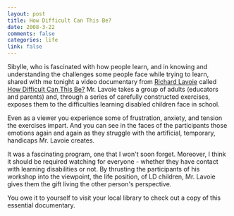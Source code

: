 ```yaml
--- 
layout: post
title: How Difficult Can This Be?
date: 2008-3-22
comments: false
categories: life
link: false
---
```

Sibylle, who is fascinated with how people learn, and in knowing and understanding the challenges some people face while trying to learn, shared with me tonight a video documentary from <a href="http://www.ricklavoie.com/aboutrick.html" title="Richard Lavoie">Richard Lavoie</a> called <a href="http://www.amazon.com/Difficult-This-City-Workshop-Understanding/dp/B000KT0UJC/ref=pd_bbs_sr_2?ie=UTF8&amp;s=dvd&amp;qid=1206247767&amp;sr=8-2" title="How Difficult Can This Be?">How Difficult Can This Be?</a>  Mr. Lavoie takes a group of adults (educators and parents) and, through a series of carefully constructed exercises, exposes them to the difficulties learning disabled children face in school.

Even as a viewer you experience some of frustration, anxiety, and tension the exercises impart.  And you can see in the faces of the participants those emotions again and again as they struggle with the artificial, temporary, handicaps Mr. Lavoie  creates.

It was a fascinating program, one that I won't soon forget.  Moreover, I think it should be required watching for everyone - whether they have contact with learning disabilities or not.  By thrusting the participants of his workshop into the viewpoint, the life position, of LD children, Mr. Lavoie gives them the gift living the other person's perspective.

You owe it to yourself to visit your local library to check out a copy of this essential documentary.
